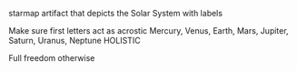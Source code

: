 starmap artifact that depicts the Solar System with labels

Make sure first letters act as acrostic
Mercury, Venus, Earth, Mars, Jupiter, Saturn, Uranus, Neptune
HOLISTIC

Full freedom otherwise
